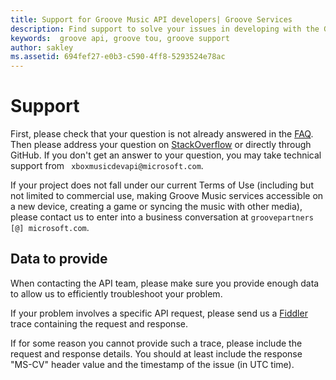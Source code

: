 ```yaml
---
title: Support for Groove Music API developers| Groove Services
description: Find support to solve your issues in developing with the Groove Music API.
keywords:  groove api, groove tou, groove support
author: sakley
ms.assetid: 694fef27-e0b3-c590-4ff8-5293524e78ac
---
```




# Support
First, please check that your question is not already answered in the [FAQ](FAQ.md). 
Then please address your question on [StackOverflow](http://stackoverflow.com/questions/ask/advice?) or directly through GitHub.
If you don't get an answer to your question, you may take technical support from ``` xboxmusicdevapi@microsoft.com```. 

If your project does not fall under our current Terms of Use (including but not limited to commercial use, making Groove Music services accessible on a new device, creating a game or syncing the music with other media), please contact us to enter into a business conversation at  ```groovepartners [@] microsoft.com```. 

## Data to provide
When contacting the API team, please make sure you provide enough data to allow us to efficiently troubleshoot your problem.

If your problem involves a specific API request, please send us a [Fiddler](https://www.telerik.com/fiddler) trace containing the request and response.

If for some reason you cannot provide such a trace, please include the request and response details. You should at least include the response "MS-CV" header value and the timestamp of the issue (in UTC time).
